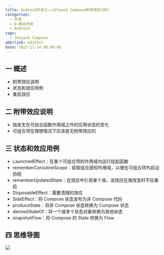 ```yaml
---
title: Android开发之——Jetpack Compose附带效应(05)
categories:
  - 开发
  - D-移动开发
  - Android
tags:
  - Jetpack Compose
abbrlink: ed125c2
date: 2022-11-14 08:48:08
---
```

## 一 概述

* 附带效应说明
* 状态和效应用例
* 重启效应

<!--more-->

## 二 附带效应说明

* 指发生在可组合函数作用域之外的应用状态的变化
* 可组合项在理想情况下应该是无附带效应的

## 三 状态和效应用例

* LaunchedEffect：在某个可组合项的作用域内运行挂起函数
* rememberCoroutineScope：获取组合感知作用域，以便在可组合项外启动协程
* rememberUpdatedState：在效应中引用某个值，该效应在值改变时不应重启
* DisposableEffect：需要清理的效应
* SideEffect：将 Compose 状态发布为非 Compose 代码
* produceState：将非 Compose 状态转换为 Compose 状态
* derivedStateOf：将一个或多个状态对象转换为其他状态
* snapshotFlow：将 Compose 的 State 转换为 Flow

## 四 思维导图
![][1]


[1]:https://jsd.onmicrosoft.cn/gh/PGzxc/CDN/blog-android/Jetpack-Compose-05.png